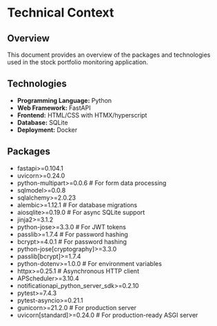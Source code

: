 # Technical Context

## Overview

This document provides an overview of the packages and technologies used in the stock portfolio monitoring application.

## Technologies

*   **Programming Language:** Python
*   **Web Framework:** FastAPI
*   **Frontend:** HTML/CSS with HTMX/hyperscript
*   **Database:** SQLite
*   **Deployment:** Docker

## Packages

*   fastapi>=0.104.1
*   uvicorn>=0.24.0
*   python-multipart>=0.0.6  # For form data processing
*   sqlmodel>=0.0.8
*   sqlalchemy>=2.0.23
*   alembic>=1.12.1  # For database migrations
*   aiosqlite>=0.19.0  # For async SQLite support
*   jinja2>=3.1.2
*   python-jose>=3.3.0  # For JWT tokens
*   passlib>=1.7.4  # For password hashing
*   bcrypt>=4.0.1  # For password hashing
*   python-jose[cryptography]>=3.3.0
*   passlib[bcrypt]>=1.7.4
*   python-dotenv>=1.0.0  # For environment variables
*   httpx>=0.25.1  # Asynchronous HTTP client
*   APScheduler>=3.10.4
*   notificationapi_python_server_sdk>=0.2.10
*   pytest>=7.4.3
*   pytest-asyncio>=0.21.1
*   gunicorn>=21.2.0  # For production server
*   uvicorn[standard]>=0.24.0  # For production-ready ASGI server
